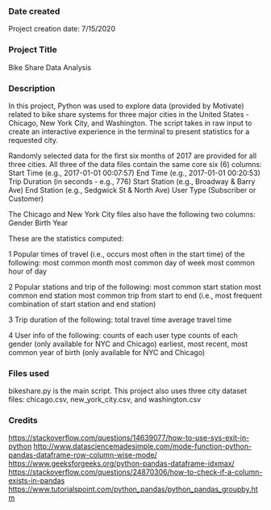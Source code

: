 ### Date created
Project creation date: 7/15/2020

### Project Title
Bike Share Data Analysis

### Description
In this project, Python was used to explore data (provided by Motivate) related to bike share systems for three major cities in the United States - Chicago, New York City, and Washington. The script takes in raw input to create an interactive experience in the terminal to present statistics for a requested city.

Randomly selected data for the first six months of 2017 are provided for all three cities. All three of the data files contain the same core six (6) columns:
Start Time (e.g., 2017-01-01 00:07:57)
End Time (e.g., 2017-01-01 00:20:53)
Trip Duration (in seconds - e.g., 776)
Start Station (e.g., Broadway & Barry Ave)
End Station (e.g., Sedgwick St & North Ave)
User Type (Subscriber or Customer)

The Chicago and New York City files also have the following two columns:
Gender
Birth Year

These are the statistics computed:

1 Popular times of travel (i.e., occurs most often in the start time) of the following:
most common month
most common day of week
most common hour of day

2 Popular stations and trip of the following:
most common start station
most common end station
most common trip from start to end (i.e., most frequent combination of start station and end station)

3 Trip duration of the following:
total travel time
average travel time

4 User info of the following:
counts of each user type
counts of each gender (only available for NYC and Chicago)
earliest, most recent, most common year of birth (only available for NYC and Chicago)

### Files used
bikeshare.py is the main script. This project also uses three city dataset files: chicago.csv, new_york_city.csv, and washington.csv

### Credits
https://stackoverflow.com/questions/14639077/how-to-use-sys-exit-in-python
http://www.datasciencemadesimple.com/mode-function-python-pandas-dataframe-row-column-wise-mode/
https://www.geeksforgeeks.org/python-pandas-dataframe-idxmax/
https://stackoverflow.com/questions/24870306/how-to-check-if-a-column-exists-in-pandas
https://www.tutorialspoint.com/python_pandas/python_pandas_groupby.htm

